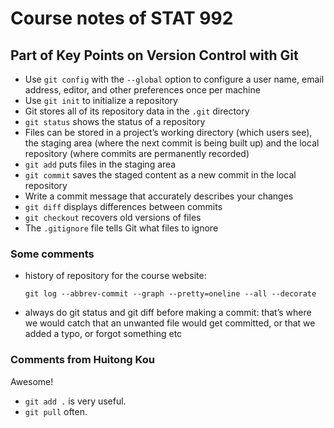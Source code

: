 # Course notes of STAT 992

## Part of Key Points on Version Control with Git
- Use `git config` with the `--global` option to configure a user name, email address, editor, and other preferences once per machine
- Use `git init` to initialize a repository
- Git stores all of its repository data in the `.git` directory
- `git status` shows the status of a repository
- Files can be stored in a project’s working directory (which users see), the staging area (where the next commit is being built up) and the local repository (where commits are permanently recorded)
- `git add` puts files in the staging area
- `git commit` saves the staged content as a new commit in the local repository
- Write a commit message that accurately describes your changes
- `git diff` displays differences between commits
- `git checkout` recovers old versions of files
- The `.gitignore` file tells Git what files to ignore

### Some comments
- history of repository for the course website:
  ```
  git log --abbrev-commit --graph --pretty=oneline --all --decorate
  ```
- always do git status and git diff before making a commit: that’s where we would catch that an unwanted file would get committed, or that we added a typo, or forgot something etc

### Comments from Huitong Kou
Awesome!
- `git add .` is very useful.
- `git pull` often.


